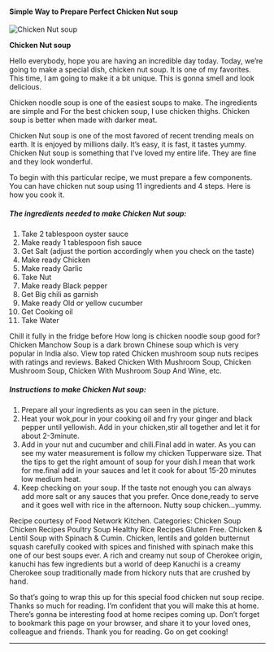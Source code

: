             

#### Simple Way to Prepare Perfect Chicken Nut soup

![Chicken Nut soup](https://img-global.cpcdn.com/recipes/9125744d0d49d642/751x532cq70/chicken-nut-soup-recipe-main-photo.jpg)

**Chicken Nut soup**

Hello everybody, hope you are having an incredible day today. Today, we’re going to make a special dish, chicken nut soup. It is one of my favorites. This time, I am going to make it a bit unique. This is gonna smell and look delicious.

Chicken noodle soup is one of the easiest soups to make. The ingredients are simple and For the best chicken soup, I use chicken thighs. Chicken soup is better when made with darker meat.

Chicken Nut soup is one of the most favored of recent trending meals on earth. It is enjoyed by millions daily. It’s easy, it is fast, it tastes yummy. Chicken Nut soup is something that I’ve loved my entire life. They are fine and they look wonderful.

To begin with this particular recipe, we must prepare a few components. You can have chicken nut soup using 11 ingredients and 4 steps. Here is how you cook it.

##### The ingredients needed to make Chicken Nut soup:

1.  Take 2 tablespoon oyster sauce
2.  Make ready 1 tablespoon fish sauce
3.  Get Salt (adjust the portion accordingly when you check on the taste)
4.  Make ready Chicken
5.  Make ready Garlic
6.  Take Nut
7.  Make ready Black pepper
8.  Get Big chili as garnish
9.  Make ready Old or yellow cucumber
10.  Get Cooking oil
11.  Take Water

Chill it fully in the fridge before How long is chicken noodle soup good for? Chicken Manchow Soup is a dark brown Chinese soup which is very popular in India also. View top rated Chicken mushroom soup nuts recipes with ratings and reviews. Baked Chicken With Mushroom Soup, Chicken Mushroom Soup, Chicken With Mushroom Soup And Wine, etc.

##### Instructions to make Chicken Nut soup:

1.  Prepare all your ingredients as you can seen in the picture.
2.  Heat your wok,pour in your cooking oil and fry your ginger and black pepper until yellowish. Add in your chicken,stir all together and let it for about 2-3minute.
3.  Add in your nut and cucumber and chili.Final add in water. As you can see my water measurement is follow my chicken Tupperware size. That the tips to get the right amount of soup for your dish.I mean that work for me.final add in your sauces and let it cook for about 15-20 minutes low medium heat.
4.  Keep checking on your soup. If the taste not enough you can always add more salt or any sauces that you prefer. Once done,ready to serve and it goes well with rice in the afternoon. Nutty soup chicken…yummy.

Recipe courtesy of Food Network Kitchen. Categories: Chicken Soup Chicken Recipes Poultry Soup Healthy Rice Recipes Gluten Free. Chicken & Lentil Soup with Spinach & Cumin. Chicken, lentils and golden butternut squash carefully cooked with spices and finished with spinach make this one of our best soups ever. A rich and creamy nut soup of Cherokee origin, kanuchi has few ingredients but a world of deep Kanuchi is a creamy Cherokee soup traditionally made from hickory nuts that are crushed by hand.

So that’s going to wrap this up for this special food chicken nut soup recipe. Thanks so much for reading. I’m confident that you will make this at home. There’s gonna be interesting food at home recipes coming up. Don’t forget to bookmark this page on your browser, and share it to your loved ones, colleague and friends. Thank you for reading. Go on get cooking!

* * *